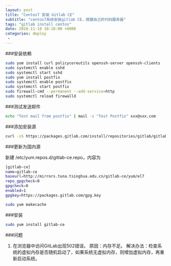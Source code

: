 ```yaml
---
layout: post
title: "Centos7 安装 Gitlab CE"
subtitle: "centos7系统安装gitlab CE，搭建自己的代码服务器"
tags: "gitlab install centos"
date: 2016-11-18 10:18:00 +0800
categories: deploy
 -
---
```


###安装依赖

```bash
sudo yum install curl policycoreutils openssh-server openssh-clients
sudo systemctl enable sshd
sudo systemctl start sshd
sudo yum install postfix
sudo systemctl enable postfix
sudo systemctl start postfix
sudo firewall-cmd --permanent --add-service=http
sudo systemctl reload firewalld
```

###测试发送邮件

```bash
echo "Test mail from postfix" | mail -s "Test Postfix" xxx@xxx.com
```

###添加安装源

```bash
curl -sS https://packages.gitlab.com/install/repositories/gitlab/gitlab-ce/script.rpm.sh | sudo bash
```

###更新为国内源

新建 /etc/yum.repos.d/gitlab-ce.repo，内容为

```bash
[gitlab-ce]
name=gitlab-ce
baseurl=http://mirrors.tuna.tsinghua.edu.cn/gitlab-ce/yum/el7
repo_gpgcheck=0
gpgcheck=0
enabled=1
gpgkey=https://packages.gitlab.com/gpg.key
```

```bash
sudo yum makecache
```

###安装

```bash
sudo yum install gitlab-ce
```

###问题

1. 在浏览器中访问GitLab出现502错误。
   原因：内存不足。
   解决办法：检查系统的虚拟内存是否随机启动了，如果系统无虚拟内存，则增加虚拟内存，再重新启动系统。

